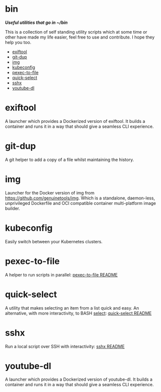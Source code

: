 bin  <!-- omit in toc -->
===

***Useful utilities that go in ~/bin***

This is a collection of self standing utility scripts which at some time or other have made my life easier, feel free to use and contribute. I hope they help you too.

- [exiftool](#exiftool)
- [git-dup](#git-dup)
- [img](#img)
- [kubeconfig](#kubeconfig)
- [pexec-to-file](#pexec-to-file)
- [quick-select](#quick-select)
- [sshx](#sshx)
- [youtube-dl](#youtube-dl)

# exiftool
A launcher which provides a Dockerized version of exiftool. It builds a container and runs it in a way that should give a seamless CLI experience.

# git-dup
A git helper to add a copy of a file whilst maintaining the history.

# img
Launcher for the Docker version of img from https://github.com/genuinetools/img.
Which is a standalone, daemon-less, unprivileged Dockerfile and OCI compatible container multi-platform image builder.

# kubeconfig
Easily switch between your Kubernetes clusters.

# pexec-to-file
A helper to run scripts in parallel: [pexec-to-file README](./pexec-to-file-README.md)

# quick-select
A utility that makes selecting an item from a list quick and easy. An alternative, with more interactivity, to BASH [select](https://tldp.org/LDP/Bash-Beginners-Guide/html/sect_09_06.html): [quick-select README](./quick-select-README.md)

# sshx
Run a local script over SSH with interactivity: [sshx README](./sshx-README.md)

# youtube-dl
A launcher which provides a Dockerized version of youtube-dl. It builds a container and runs it in a way that should give a seamless CLI experience.
